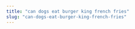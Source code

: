 ```yaml
---
title: "can dogs eat burger king french fries"
slug: "can-dogs-eat-burger-king-french-fries"
---
```


